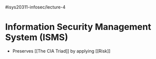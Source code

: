 #isys20311-infosec/lecture-4
# Information Security Management System (ISMS)

- Preserves [[The CIA Triad]] by applying [[Risk]]